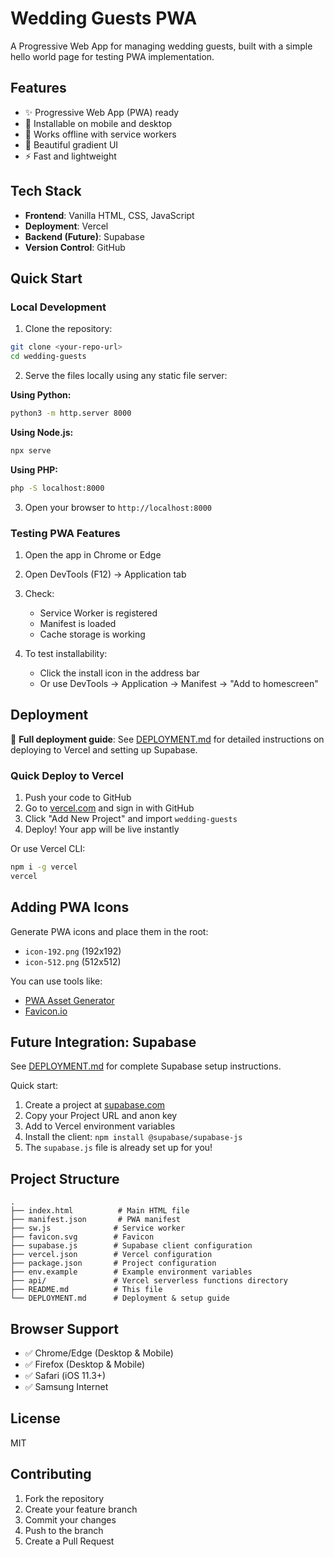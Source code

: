 # Wedding Guests PWA

A Progressive Web App for managing wedding guests, built with a simple hello world page for testing PWA implementation.

## Features

- ✨ Progressive Web App (PWA) ready
- 📱 Installable on mobile and desktop
- 🚀 Works offline with service workers
- 🎨 Beautiful gradient UI
- ⚡ Fast and lightweight

## Tech Stack

- **Frontend**: Vanilla HTML, CSS, JavaScript
- **Deployment**: Vercel
- **Backend (Future)**: Supabase
- **Version Control**: GitHub

## Quick Start

### Local Development

1. Clone the repository:
```bash
git clone <your-repo-url>
cd wedding-guests
```

2. Serve the files locally using any static file server:

**Using Python:**
```bash
python3 -m http.server 8000
```

**Using Node.js:**
```bash
npx serve
```

**Using PHP:**
```bash
php -S localhost:8000
```

3. Open your browser to `http://localhost:8000`

### Testing PWA Features

1. Open the app in Chrome or Edge
2. Open DevTools (F12) → Application tab
3. Check:
   - Service Worker is registered
   - Manifest is loaded
   - Cache storage is working

4. To test installability:
   - Click the install icon in the address bar
   - Or use DevTools → Application → Manifest → "Add to homescreen"

## Deployment

📖 **Full deployment guide**: See [DEPLOYMENT.md](DEPLOYMENT.md) for detailed instructions on deploying to Vercel and setting up Supabase.

### Quick Deploy to Vercel

1. Push your code to GitHub
2. Go to [vercel.com](https://vercel.com) and sign in with GitHub
3. Click "Add New Project" and import `wedding-guests`
4. Deploy! Your app will be live instantly

Or use Vercel CLI:
```bash
npm i -g vercel
vercel
```

## Adding PWA Icons

Generate PWA icons and place them in the root:

- `icon-192.png` (192x192)
- `icon-512.png` (512x512)

You can use tools like:
- [PWA Asset Generator](https://www.pwabuilder.com/imageGenerator)
- [Favicon.io](https://favicon.io)

## Future Integration: Supabase

See [DEPLOYMENT.md](DEPLOYMENT.md) for complete Supabase setup instructions.

Quick start:
1. Create a project at [supabase.com](https://supabase.com)
2. Copy your Project URL and anon key
3. Add to Vercel environment variables
4. Install the client: `npm install @supabase/supabase-js`
5. The `supabase.js` file is already set up for you!

## Project Structure

```
.
├── index.html          # Main HTML file
├── manifest.json       # PWA manifest
├── sw.js              # Service worker
├── favicon.svg        # Favicon
├── supabase.js        # Supabase client configuration
├── vercel.json        # Vercel configuration
├── package.json       # Project configuration
├── env.example        # Example environment variables
├── api/               # Vercel serverless functions directory
├── README.md          # This file
└── DEPLOYMENT.md      # Deployment & setup guide
```

## Browser Support

- ✅ Chrome/Edge (Desktop & Mobile)
- ✅ Firefox (Desktop & Mobile)
- ✅ Safari (iOS 11.3+)
- ✅ Samsung Internet

## License

MIT

## Contributing

1. Fork the repository
2. Create your feature branch
3. Commit your changes
4. Push to the branch
5. Create a Pull Request

